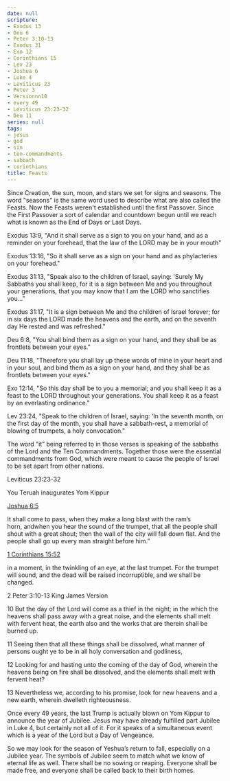 ```yaml
---
date: null
scripture:
- Exodus 13
- Deu 6
- Peter 3:10-13
- Exodus 31
- Exo 12
- Corinthians 15
- Lev 23
- Joshua 6
- Luke 4
- Leviticus 23
- Peter 3
- Versionnn10
- every 49
- Leviticus 23:23-32
- Deu 11
series: null
tags:
- jesus
- god
- sin
- ten-commandments
- sabbath
- corinthians
title: Feasts
---
```





Since Creation, the sun, moon, and stars we set for signs and seasons. The word "seasons" is the same word used to describe what are also called the Feasts. Now the Feasts weren't established until the first Passover. Since the First Passover a sort of calendar and countdown begun until we reach what is known as the End of Days or Last Days.


Exodus 13:9, "And it shall serve as a sign to you on your hand, and as a reminder on your forehead, that the law of the LORD may be in your mouth"

Exodus 13:16, "So it shall serve as a sign on your hand and as phylacteries on your forehead."

Exodus 31:13, "Speak also to the children of Israel, saying: 'Surely My Sabbaths you shall keep, for it is a sign between Me and you throughout your generations, that you may know that I am the LORD who sanctifies you..."

Exodus 31:17, "It is a sign between Me and the children of Israel forever; for in six days the LORD made the heavens and the earth, and on the seventh day He rested and was refreshed."

Deu 6:8, "You shall bind them as a sign on your hand, and they shall be as frontlets between your eyes."

Deu 11:18, "Therefore you shall lay up these words of mine in your heart and in your soul, and bind them as a sign on your hand, and they shall be as frontlets between your eyes."

Exo 12:14, "So this day shall be to you a memorial; and you shall keep it as a feast to the LORD throughout your generations. You shall keep it as a feast by an everlasting ordinance."

Lev 23:24, "Speak to the children of Israel, saying: ‘In the seventh month, on the first day of the month, you shall have a sabbath-rest, a memorial of blowing of trumpets, a holy convocation."

The word "it” being referred to in those verses is speaking of the sabbaths of the Lord and the Ten Commandments. Together those were the essential commandments from God, which were meant to cause the people of Israel to be set apart from other nations. 

Leviticus 23:23-32

You Teruah inaugurates Yom Kippur

[Joshua 6:5](https://www.biblegateway.com/passage/?search=Joshua%206:5&version=NKJV)

It shall come to pass, when they make a long blast with the ram’s horn, andwhen you hear the sound of the trumpet, that all the people shall shout with a great shout; then the wall of the city will fall down flat. And the people shall go up every man straight before him.”

[1 Corinthians 15:52](https://www.biblegateway.com/passage/?search=1%20Corinthians%2015:52&version=NKJV)

in a moment, in the twinkling of an eye, at the last trumpet. For the trumpet will sound, and the dead will be raised incorruptible, and we shall be changed.

2 Peter 3:10-13
King James Version

10 But the day of the Lord will come as a thief in the night; in the which the heavens shall pass away with a great noise, and the elements shall melt with fervent heat, the earth also and the works that are therein shall be burned up.

11 Seeing then that all these things shall be dissolved, what manner of persons ought ye to be in all holy conversation and godliness,

12 Looking for and hasting unto the coming of the day of God, wherein the heavens being on fire shall be dissolved, and the elements shall melt with fervent heat?

13 Nevertheless we, according to his promise, look for new heavens and a new earth, wherein dwelleth righteousness.

Once every 49 years, the last Trump is actually blown on Yom Kippur to announce the year of Jubilee. Jesus may have already fulfilled part Jubilee in Luke 4, but certainly not all of it. For it speaks of a simultaneous event which is a year of the Lord but a Day of Vengeance.

So we may look for the season of Yeshua’s return to fall, especially on a Jubilee year. The symbols of Jubilee seem to match what we know of eternal life as well. There shall be no sowing or reaping. Everyone shall be made free, and everyone shall be called back to their birth homes.